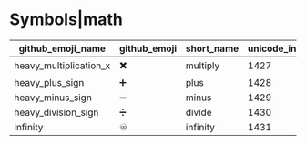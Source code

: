 # Symbols|math

|github_emoji_name|github_emoji|short_name|unicode_index|
|---|---|---|---|
|heavy_multiplication_x|:heavy_multiplication_x:|multiply|1427|
|heavy_plus_sign|:heavy_plus_sign:|plus|1428|
|heavy_minus_sign|:heavy_minus_sign:|minus|1429|
|heavy_division_sign|:heavy_division_sign:|divide|1430|
|infinity|:infinity:|infinity|1431|
